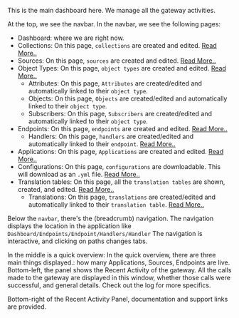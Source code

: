 This is the main dashboard here. We manage all the gateway activities.

At the top, we see the navbar. In the navbar, we see the following pages:

- Dashboard: where we are right now.
- Collections: On this page, `collections` are created and edited. [Read More..](./collections/)
- Sources: On this page, `sources` are created and edited. [Read More..](./sources/)
- Object Types: On this page, `object types` are created and edited. [Read More..](./object_types/)
  - Attributes: On this page, `Attributes` are created/edited and automatically linked to their `object type`.<!-- -[Read More..](./attributes/) -->
  - Objects: On this page, `Objects` are created/edited and automatically linked to their `object type`.<!-- -[Read More..](./objects/) -->
  - Subscribers: On this page, `Subscribers` are created/edited and automatically linked to their `object type`.<!-- -[Read More..](./subscribers/) -->
- Endpoints: On this page, `endpoints` are created and edited. [Read More..](./endpoints/)
  - Handlers: On this page, `handlers` are created/edited and automatically linked to their `endpoint`. [Read More..](./handlers/)
- Applications: On this page, `Applications` are created and edited. [Read More..](./applications/)
- Configurations: On this page, `configurations` are downloadable. This will download as an `.yml` file. [Read More..](./configurations/)
- Translation tables: On this page, all the `translation tables` are shown, created, and edited. [Read More..](./translations/)
  - Translations: On this page, `translations` are created/edited and automatically linked to their `translation table`. [Read More..](./translations/)

Below the `navbar`, there's the (breadcrumb) navigation. The navigation displays the location in the application like `Dashboard/Endpoints/Endpoint/Handlers/Handler`
The navigation is interactive, and clicking on paths changes tabs.

In the middle is a quick overview:
In the quick overview, there are three main things displayed.: how many Applications, Sources, Endpoints are live.
Bottom-left, the panel shows the Recent Activity of the gateway. All the calls made to the gateway are displayed in this window, whether those calls were successful, and general details. Check out the log for more specifics.

Bottom-right of the Recent Activity Panel,  documentation and support links are provided.
